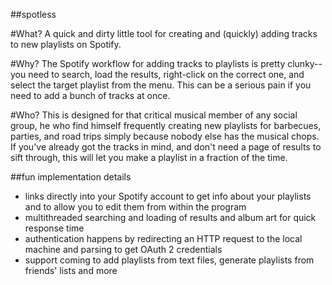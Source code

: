 ##spotless

#What?
A quick and dirty little tool for creating and (quickly) adding tracks to new playlists on Spotify.

#Why?
The Spotify workflow for adding tracks to playlists is pretty clunky--you need to search, load the results, right-click on 
the correct one, and select the target playlist from the menu. This can be a serious pain if you need to add a bunch of tracks
at once. 

#Who?
This is designed for that critical musical member of any social group, he who find himself frequently creating new playlists 
for barbecues, parties, and road trips simply because nobody else has the musical chops. If you've already got the tracks
in mind, and don't need a page of results to sift through, this will let you make a playlist in a fraction of the time.

##fun implementation details
- links directly into your Spotify account to get info about your playlists and to allow you to edit them from within the program
- multithreaded searching and loading of results and album art for quick response time
- authentication happens by redirecting an HTTP request to the local machine and parsing to get OAuth 2 credentials
- support coming to add playlists from text files, generate playlists from friends' lists and more
